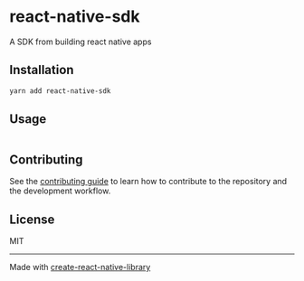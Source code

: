# react-native-sdk

A SDK from building react native apps

## Installation

```sh
yarn add react-native-sdk
```

## Usage


```js

```


## Contributing

See the [contributing guide](CONTRIBUTING.md) to learn how to contribute to the repository and the development workflow.

## License

MIT

---

Made with [create-react-native-library](https://github.com/callstack/react-native-builder-bob)
